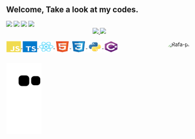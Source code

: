 ## Welcome, Take a look at my codes.

  <div> 
  <a href="https://www.instagram.com/klebersantos4601/" target="_blank"><img src="https://img.shields.io/badge/-Instagram-%23E4405F?style=for-the-badge&logo=instagram&logoColor=white" target="_blank"></a>
     <a href="https://www.facebook.com/people/Comp-Kleber/100006592035021/" target="_blank"><img src="https://img.shields.io/badge/-Facebook-blue?style=for-the-badge&logo=linkedin&logoColor=white" target="_blank"></a> 
  <a href="https://www.linkedin.com/in/kleber-santos-1885aa236/" target="_blank"><img src="https://img.shields.io/badge/-LinkedIn-%230077B5?style=for-the-badge&logo=linkedin&logoColor=white" target="_blank"></a> 
    <a href="https://www.hackerrank.com/KleberSantos" target="_blank"><img src="https://img.shields.io/badge/-hackerrank-green?style=for-the-badge&logo=linkedin&logoColor=white" target="_blank"></a> 
  
<div align="center">
  <a href="https://github.com/kleber4601">
  <img height="160em" src="https://github-readme-stats.vercel.app/api?username=kleber4601&show_icons=true&theme=dark&include_all_commits=true&count_private=true"/>
  <img height="160em" src="https://github-readme-stats.vercel.app/api/top-langs/?username=kleber4601&layout=compact&langs_count=7&theme=dark"/>
</div>
  
  
  
  <div style="display: inline_block"><br>
  <img align="center" alt="Kleber-Js" height="30" width="40" src="https://raw.githubusercontent.com/devicons/devicon/master/icons/javascript/javascript-plain.svg">
  <img align="center" alt="Rafa-Ts" height="30" width="40" src="https://raw.githubusercontent.com/devicons/devicon/master/icons/typescript/typescript-plain.svg">
  <img align="center" alt="Rafa-React" height="30" width="40" src="https://raw.githubusercontent.com/devicons/devicon/master/icons/react/react-original.svg">
  <img align="center" alt="Rafa-HTML" height="30" width="40" src="https://raw.githubusercontent.com/devicons/devicon/master/icons/html5/html5-original.svg">
  <img align="center" alt="Rafa-CSS" height="30" width="40" src="https://raw.githubusercontent.com/devicons/devicon/master/icons/css3/css3-original.svg">
  <img align="center" alt="Rafa-Python" height="30" width="40" src="https://raw.githubusercontent.com/devicons/devicon/master/icons/python/python-original.svg">
  <img align="center" alt="Rafa-Csharp" height="30" width="40" src="https://raw.githubusercontent.com/devicons/devicon/master/icons/csharp/csharp-original.svg">
  <img align="right" alt="Rafa-pic" height="150" style="border-radius:50px;" src="https://i.ibb.co/x1PJJ5m/depositphotos-24539069-stock-photo-hooded-man-in-the-shadow.jpg">
</div>
  
  ##
  

    
    
 
  ![Snake animation](https://github.com/rafaballerini/rafaballerini/blob/output/github-contribution-grid-snake.svg)
 
</div>



